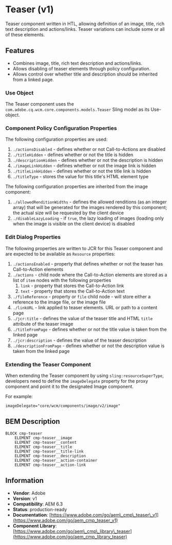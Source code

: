 <!--
Copyright 2018 Adobe

Licensed under the Apache License, Version 2.0 (the "License");
you may not use this file except in compliance with the License.
You may obtain a copy of the License at

    http://www.apache.org/licenses/LICENSE-2.0

Unless required by applicable law or agreed to in writing, software
distributed under the License is distributed on an "AS IS" BASIS,
WITHOUT WARRANTIES OR CONDITIONS OF ANY KIND, either express or implied.
See the License for the specific language governing permissions and
limitations under the License.
-->
Teaser (v1)
====
Teaser component written in HTL, allowing definition of an image, title, rich text description and actions/links.
Teaser variations can include some or all of these elements.

## Features
* Combines image, title, rich text description and actions/links.
* Allows disabling of teaser elements through policy configuration.
* Allows control over whether title and description should be inherited from a linked page.

### Use Object
The Teaser component uses the `com.adobe.cq.wcm.core.components.models.Teaser` Sling model as its Use-object.

### Component Policy Configuration Properties
The following configuration properties are used:

1. `./actionsDisabled` - defines whether or not Call-to-Actions are disabled
2. `./titleHidden` - defines whether or not the title is hidden
3. `./descriptionHidden` - defines whether or not the description is hidden
4. `./imageLinkHidden` - defines whether or not the image link is hidden
5. `./titleLinkHidden` - defines whether or not the title link is hidden
6. `./titleType` - stores the value for this title's HTML element type

The following configuration properties are inherited from the image component:

1. `./allowedRenditionWidths` - defines the allowed renditions (as an integer array) that will be generated for the images rendered by this
component; the actual size will be requested by the client device
2. `./disableLazyLoading` - if `true`, the lazy loading of images (loading only when the image is visible on the client
device) is disabled

### Edit Dialog Properties
The following properties are written to JCR for this Teaser component and are expected to be available as `Resource` properties:

1. `./actionsEnabled` - property that defines whether or not the teaser has Call-to-Action elements
2. `./actions` - child node where the Call-to-Action elements are stored as a list of `item` nodes with the following properties
    1. `link` - property that stores the Call-to-Action link
    2. `text` - property that stores the Call-to-Action text
3. `./fileReference` - property or `file` child node - will store either a reference to the image file, or the image file
4. `./linkURL` - link applied to teaser elements. URL or path to a content page
5. `./jcr:title` - defines the value of the teaser title and HTML `title` attribute of the teaser image
6. `./titleFromPage` - defines whether or not the title value is taken from the linked page
7. `./jcr:description` - defines the value of the teaser description
8. `./descriptionFromPage` - defines whether or not the description value is taken from the linked page

### Extending the Teaser Component
When extending the Teaser component by using `sling:resourceSuperType`, developers need to define the `imageDelegate` property for
the proxy component and point it to the designated Image component.

For example:
```
imageDelegate="core/wcm/components/image/v2/image"
```

## BEM Description
```
BLOCK cmp-teaser
    ELEMENT cmp-teaser__image
    ELEMENT cmp-teaser__content
    ELEMENT cmp-teaser__title
    ELEMENT cmp-teaser__title-link
    ELEMENT cmp-teaser__description
    ELEMENT cmp-teaser__action-container
    ELEMENT cmp-teaser__action-link
```

## Information
* **Vendor**: Adobe
* **Version**: v1
* **Compatibility**: AEM 6.3
* **Status**: production-ready
* **Documentation**: [https://www.adobe.com/go/aem\_cmp\_teaser\_v1](https://www.adobe.com/go/aem_cmp_teaser_v1)
* **Component Library**: [https://www.adobe.com/go/aem\_cmp\_library\_teaser](https://www.adobe.com/go/aem_cmp_library_teaser)
